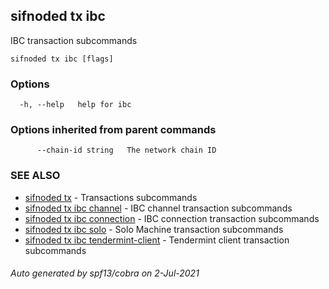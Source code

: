 ## sifnoded tx ibc

IBC transaction subcommands

```
sifnoded tx ibc [flags]
```

### Options

```
  -h, --help   help for ibc
```

### Options inherited from parent commands

```
      --chain-id string   The network chain ID
```

### SEE ALSO

* [sifnoded tx](sifnoded_tx.md)	 - Transactions subcommands
* [sifnoded tx ibc channel](sifnoded_tx_ibc_channel.md)	 - IBC channel transaction subcommands
* [sifnoded tx ibc connection](sifnoded_tx_ibc_connection.md)	 - IBC connection transaction subcommands
* [sifnoded tx ibc solo](sifnoded_tx_ibc_solo.md)	 - Solo Machine transaction subcommands
* [sifnoded tx ibc tendermint-client](sifnoded_tx_ibc_tendermint-client.md)	 - Tendermint client transaction subcommands

###### Auto generated by spf13/cobra on 2-Jul-2021
